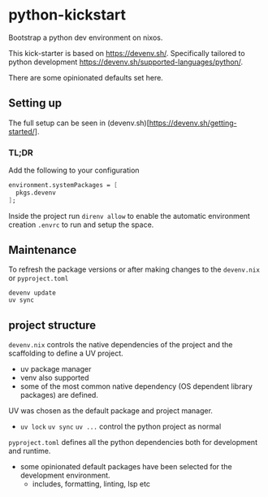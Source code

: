 # python-kickstart
Bootstrap a python dev environment on nixos.

This kick-starter is based on https://devenv.sh/. Specifically tailored to python development https://devenv.sh/supported-languages/python/.

There are some opinionated defaults set here.

## Setting up
The full setup can be seen in (devenv.sh)[https://devenv.sh/getting-started/].

### TL;DR
Add the following to your configuration

``` nix
environment.systemPackages = [
  pkgs.devenv
];
```

Inside the project run `direnv allow` to enable the automatic environment creation `.envrc` to run and setup the space.

## Maintenance
To refresh the package versions or after making changes to the `devenv.nix` or `pyproject.toml`

``` shell
devenv update
uv sync
```

## project structure

`devenv.nix` controls the native dependencies of the project and the scaffolding to define a UV project.
- uv package manager
- venv also supported
- some of the most common native dependency (OS dependent library packages) are defined.

UV was chosen as the default package and project manager.
- `uv lock` `uv sync` `uv ...` control the python project as normal

`pyproject.toml` defines all the python dependencies both for development and runtime.
- some opinionated default packages have been selected for the development environment.
  - includes, formatting, linting, lsp etc
